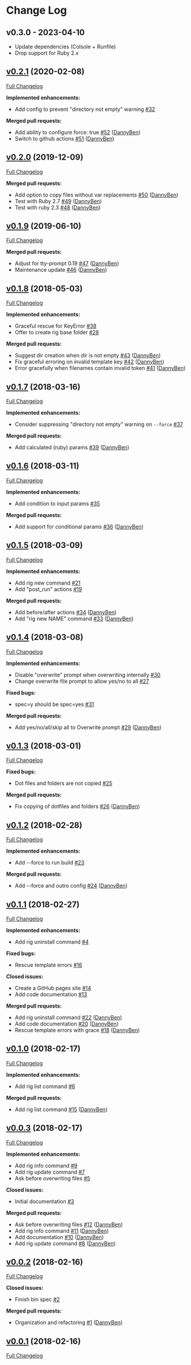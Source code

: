 Change Log
========================================

v0.3.0 - 2023-04-10
----------------------------------------

- Update dependencies (Colsole + Runfile)
- Drop support for Ruby 2.x


## [v0.2.1](https://github.com/DannyBen/rigit/tree/v0.2.1) (2020-02-08)

[Full Changelog](https://github.com/DannyBen/rigit/compare/v0.2.0...v0.2.1)

**Implemented enhancements:**

- Add config to prevent "directory not empty" warning [\#32](https://github.com/DannyBen/rigit/issues/32)

**Merged pull requests:**

- Add ability to configure force: true [\#52](https://github.com/DannyBen/rigit/pull/52) ([DannyBen](https://github.com/DannyBen))
- Switch to github actions [\#51](https://github.com/DannyBen/rigit/pull/51) ([DannyBen](https://github.com/DannyBen))

## [v0.2.0](https://github.com/DannyBen/rigit/tree/v0.2.0) (2019-12-09)

[Full Changelog](https://github.com/DannyBen/rigit/compare/v0.1.9...v0.2.0)

**Merged pull requests:**

- Add option to copy files without var replacements [\#50](https://github.com/DannyBen/rigit/pull/50) ([DannyBen](https://github.com/DannyBen))
- Test with Ruby 2.7 [\#49](https://github.com/DannyBen/rigit/pull/49) ([DannyBen](https://github.com/DannyBen))
- Test with ruby 2.3 [\#48](https://github.com/DannyBen/rigit/pull/48) ([DannyBen](https://github.com/DannyBen))

## [v0.1.9](https://github.com/DannyBen/rigit/tree/v0.1.9) (2019-06-10)

[Full Changelog](https://github.com/DannyBen/rigit/compare/v0.1.8...v0.1.9)

**Merged pull requests:**

- Adjust for tty-prompt 0.19 [\#47](https://github.com/DannyBen/rigit/pull/47) ([DannyBen](https://github.com/DannyBen))
- Maintenance update [\#46](https://github.com/DannyBen/rigit/pull/46) ([DannyBen](https://github.com/DannyBen))

## [v0.1.8](https://github.com/DannyBen/rigit/tree/v0.1.8) (2018-05-03)

[Full Changelog](https://github.com/DannyBen/rigit/compare/v0.1.7...v0.1.8)

**Implemented enhancements:**

- Graceful rescue for KeyError [\#38](https://github.com/DannyBen/rigit/issues/38)
- Offer to create rig base folder [\#28](https://github.com/DannyBen/rigit/issues/28)

**Merged pull requests:**

- Suggest dir creation when dir is not empty [\#43](https://github.com/DannyBen/rigit/pull/43) ([DannyBen](https://github.com/DannyBen))
- Fix graceful erroring on invalid template key [\#42](https://github.com/DannyBen/rigit/pull/42) ([DannyBen](https://github.com/DannyBen))
- Error gracefully when filenames contain invalid token [\#41](https://github.com/DannyBen/rigit/pull/41) ([DannyBen](https://github.com/DannyBen))

## [v0.1.7](https://github.com/DannyBen/rigit/tree/v0.1.7) (2018-03-16)

[Full Changelog](https://github.com/DannyBen/rigit/compare/v0.1.6...v0.1.7)

**Implemented enhancements:**

- Consider suppressing "directory not empty" warning on `--force` [\#37](https://github.com/DannyBen/rigit/issues/37)

**Merged pull requests:**

- Add calculated \(ruby\) params [\#39](https://github.com/DannyBen/rigit/pull/39) ([DannyBen](https://github.com/DannyBen))

## [v0.1.6](https://github.com/DannyBen/rigit/tree/v0.1.6) (2018-03-11)

[Full Changelog](https://github.com/DannyBen/rigit/compare/v0.1.5...v0.1.6)

**Implemented enhancements:**

- Add condition to input params [\#35](https://github.com/DannyBen/rigit/issues/35)

**Merged pull requests:**

- Add support for conditional params [\#36](https://github.com/DannyBen/rigit/pull/36) ([DannyBen](https://github.com/DannyBen))

## [v0.1.5](https://github.com/DannyBen/rigit/tree/v0.1.5) (2018-03-09)

[Full Changelog](https://github.com/DannyBen/rigit/compare/v0.1.4...v0.1.5)

**Implemented enhancements:**

- Add rig new command [\#21](https://github.com/DannyBen/rigit/issues/21)
- Add "post\_run" actions [\#19](https://github.com/DannyBen/rigit/issues/19)

**Merged pull requests:**

- Add before/after actions [\#34](https://github.com/DannyBen/rigit/pull/34) ([DannyBen](https://github.com/DannyBen))
- Add "rig new NAME" command [\#33](https://github.com/DannyBen/rigit/pull/33) ([DannyBen](https://github.com/DannyBen))

## [v0.1.4](https://github.com/DannyBen/rigit/tree/v0.1.4) (2018-03-08)

[Full Changelog](https://github.com/DannyBen/rigit/compare/v0.1.3...v0.1.4)

**Implemented enhancements:**

- Disable "overwrite" prompt when overwriting internally [\#30](https://github.com/DannyBen/rigit/issues/30)
- Change overwrite file prompt to allow yes/no to all [\#27](https://github.com/DannyBen/rigit/issues/27)

**Fixed bugs:**

- spec=y should be spec=yes [\#31](https://github.com/DannyBen/rigit/issues/31)

**Merged pull requests:**

- Add yes/no/all/skip all to Overwrite prompt [\#29](https://github.com/DannyBen/rigit/pull/29) ([DannyBen](https://github.com/DannyBen))

## [v0.1.3](https://github.com/DannyBen/rigit/tree/v0.1.3) (2018-03-01)

[Full Changelog](https://github.com/DannyBen/rigit/compare/v0.1.2...v0.1.3)

**Fixed bugs:**

- Dot files and folders are not copied [\#25](https://github.com/DannyBen/rigit/issues/25)

**Merged pull requests:**

- Fix copying of dotfiles and folders [\#26](https://github.com/DannyBen/rigit/pull/26) ([DannyBen](https://github.com/DannyBen))

## [v0.1.2](https://github.com/DannyBen/rigit/tree/v0.1.2) (2018-02-28)

[Full Changelog](https://github.com/DannyBen/rigit/compare/v0.1.1...v0.1.2)

**Implemented enhancements:**

- Add --force to run build [\#23](https://github.com/DannyBen/rigit/issues/23)

**Merged pull requests:**

- Add --force and outro config [\#24](https://github.com/DannyBen/rigit/pull/24) ([DannyBen](https://github.com/DannyBen))

## [v0.1.1](https://github.com/DannyBen/rigit/tree/v0.1.1) (2018-02-27)

[Full Changelog](https://github.com/DannyBen/rigit/compare/v0.1.0...v0.1.1)

**Implemented enhancements:**

- Add rig uninstall command [\#4](https://github.com/DannyBen/rigit/issues/4)

**Fixed bugs:**

- Rescue template errors [\#16](https://github.com/DannyBen/rigit/issues/16)

**Closed issues:**

- Create a GitHub pages site [\#14](https://github.com/DannyBen/rigit/issues/14)
- Add code documentation [\#13](https://github.com/DannyBen/rigit/issues/13)

**Merged pull requests:**

- Add rig uninstall command [\#22](https://github.com/DannyBen/rigit/pull/22) ([DannyBen](https://github.com/DannyBen))
- Add code documentation [\#20](https://github.com/DannyBen/rigit/pull/20) ([DannyBen](https://github.com/DannyBen))
- Rescue template errors with grace [\#18](https://github.com/DannyBen/rigit/pull/18) ([DannyBen](https://github.com/DannyBen))

## [v0.1.0](https://github.com/DannyBen/rigit/tree/v0.1.0) (2018-02-17)

[Full Changelog](https://github.com/DannyBen/rigit/compare/v0.0.3...v0.1.0)

**Implemented enhancements:**

- Add rig list command [\#6](https://github.com/DannyBen/rigit/issues/6)

**Merged pull requests:**

- Add rig list command [\#15](https://github.com/DannyBen/rigit/pull/15) ([DannyBen](https://github.com/DannyBen))

## [v0.0.3](https://github.com/DannyBen/rigit/tree/v0.0.3) (2018-02-17)

[Full Changelog](https://github.com/DannyBen/rigit/compare/v0.0.2...v0.0.3)

**Implemented enhancements:**

- Add rig info command [\#9](https://github.com/DannyBen/rigit/issues/9)
- Add rig update command [\#7](https://github.com/DannyBen/rigit/issues/7)
- Ask before overwriting files [\#5](https://github.com/DannyBen/rigit/issues/5)

**Closed issues:**

- Initial documentation [\#3](https://github.com/DannyBen/rigit/issues/3)

**Merged pull requests:**

- Ask before overwriting files [\#12](https://github.com/DannyBen/rigit/pull/12) ([DannyBen](https://github.com/DannyBen))
- Add rig info command [\#11](https://github.com/DannyBen/rigit/pull/11) ([DannyBen](https://github.com/DannyBen))
- Add documentation [\#10](https://github.com/DannyBen/rigit/pull/10) ([DannyBen](https://github.com/DannyBen))
- Add rig update command [\#8](https://github.com/DannyBen/rigit/pull/8) ([DannyBen](https://github.com/DannyBen))

## [v0.0.2](https://github.com/DannyBen/rigit/tree/v0.0.2) (2018-02-16)

[Full Changelog](https://github.com/DannyBen/rigit/compare/v0.0.1...v0.0.2)

**Closed issues:**

- Finish bin spec [\#2](https://github.com/DannyBen/rigit/issues/2)

**Merged pull requests:**

- Organization and refactoring [\#1](https://github.com/DannyBen/rigit/pull/1) ([DannyBen](https://github.com/DannyBen))

## [v0.0.1](https://github.com/DannyBen/rigit/tree/v0.0.1) (2018-02-16)

[Full Changelog](https://github.com/DannyBen/rigit/compare/4237639e14e63995b885543098f06d21a7c1d799...v0.0.1)
